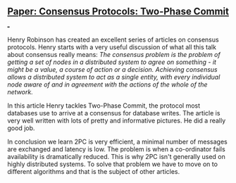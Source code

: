 ## [Paper: Consensus Protocols: Two-Phase Commit  ](/blog/2009/2/9/paper-consensus-protocols-two-phase-commit.html)

    

    

Henry Robinson has created an excellent series of articles on consensus protocols. Henry starts with a very useful discussion of what all this talk about consensus really means: _The consensus problem is the problem of getting a set of nodes in a distributed system to agree on something - it might be a value, a course of action or a decision. Achieving consensus allows a distributed system to act as a single entity, with every individual node aware of and in agreement with the actions of the whole of the network._  

In this article Henry tackles Two-Phase Commit, the protocol most databases use to arrive at a consensus for database writes. The article is very well written with lots of pretty and informative pictures. He did a really good job.  

In conclusion we learn 2PC is very efficient, a minimal number of messages are exchanged and latency is low. The problem is when a co-ordinator fails availability is dramatically reduced. This is why 2PC isn't generally used on highly distributed systems. To solve that problem we have to move on to different algorithms and that is the subject of other articles.

    